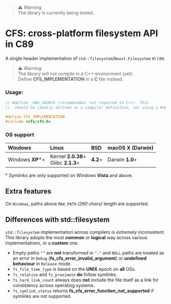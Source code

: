 > ⚠️ Warning<br>
> The library is currently being tested.

# CFS: cross-platform filesystem API in C89

A single header implementation of `std::filesystem`/`Boost.Filesystem` in `C89`.

> ⚠️ Warning<br>
> The library will not compile in a C++ environment (yet).<br>
> Define **CFS_IMPLEMENTATION** in a **C** file instead.

### Usage:

```c++
// #define _GNU_SOURCE (recommended, not required in C++). This
//  should be ideally defined as a compiler definition, not using a #define. 

#define CFS_IMPLEMENTATION
#include <cfs/cfs.h>
```

### OS support

| Windows          | Linux                                   | BSD      | macOS X (Darwin) |
|:-----------------|:----------------------------------------|:---------|:-----------------|
| Windows **XP***+ | Kernel **2.0.38**+<br/>Glibc **2.1.3**+ | **4.2**+ | Darwin **1.0**+  |

\* Symlinks are only supported on Windows **Vista** and above.

## Extra features

On `Windows`, paths above `MAX_PATH` *(260 chars)* length are supported.

## Differences with std::filesystem

`std::filesystem` implementation across compilers is *extremely* inconsistent. This
library adopts the most **common** or **logical** way across various implementations,
or a **custom** one.

 - Empty paths `""` are **not** transformed in `"."` and `NULL` paths are treated as 
   an error in `Debug` (**fs_cfs_error_invalid_argument**) or **undefined behaviour** in
   `Release` mode.
 - `fs_file_time_type` is based on the **UNIX** epoch on **all** OSs.
 - `fs_relative` and `fs_proximate` **do** follow symlinks.
 - `fs_hard_link_count` always does **not** include the file itself as a link for
   consistency across operating systems.
 - `fs_symlink_status` returns **fs_cfs_error_function_not_supported** if symlinks
   are not supported.
